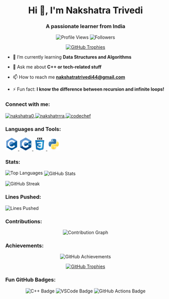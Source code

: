 <h1 align="center">Hi 👋, I'm Nakshatra Trivedi</h1>
<h3 align="center">A passionate learner from India</h3>

<p align="center">
  <img src="https://komarev.com/ghpvc/?username=nakshatrrra&label=Profile%20views&color=0e75b6&style=flat" alt="Profile Views" />
  <img src="https://img.shields.io/github/followers/nakshatrrra?label=Followers&style=social" alt="Followers" />
</p>

<p align="center">
  <a href="https://github.com/ryo-ma/github-profile-trophy">
    <img src="https://github-profile-trophy.vercel.app/?username=nakshatrrra&theme=onestar" alt="GitHub Trophies" />
  </a>
</p>

- 🌱 I’m currently learning **Data Structures and Algorithms**

- 💬 Ask me about **C++ or tech-related stuff**

- 📫 How to reach me **nakshatratrivedi44@gmail.com**

- ⚡ Fun fact: **I know the difference between recursion and infinite loops!**

<h3 align="left">Connect with me:</h3>
<p align="left">
  <a href="https://twitter.com/nakshatra0" target="blank">
    <img align="center" src="https://raw.githubusercontent.com/rahuldkjain/github-profile-readme-generator/master/src/images/icons/Social/twitter.svg" alt="nakshatra0" height="30" width="40" />
  </a>
  <a href="https://instagram.com/nakshatrrra" target="blank">
    <img align="center" src="https://raw.githubusercontent.com/rahuldkjain/github-profile-readme-generator/master/src/images/icons/Social/instagram.svg" alt="nakshatrrra" height="30" width="40" />
  </a>
  <a href="https://www.codechef.com/users/nakshatra_44" target="blank">
    <img align="center" src="https://cdn.jsdelivr.net/npm/simple-icons@3.1.0/icons/codechef.svg" alt="codechef" height="30" width="40" />
  </a>
</p>

<h3 align="left">Languages and Tools:</h3>
<p align="left">
  <a href="https://www.cprogramming.com/" target="_blank" rel="noreferrer">
    <img src="https://raw.githubusercontent.com/devicons/devicon/master/icons/c/c-original.svg" alt="C" width="40" height="40" />
  </a>
  <a href="https://www.w3schools.com/cpp/" target="_blank" rel="noreferrer">
    <img src="https://raw.githubusercontent.com/devicons/devicon/master/icons/cplusplus/cplusplus-original.svg" alt="C++" width="40" height="40" />
  </a>
  <a href="https://www.w3schools.com/css/" target="_blank" rel="noreferrer">
    <img src="https://raw.githubusercontent.com/devicons/devicon/master/icons/css3/css3-original-wordmark.svg" alt="CSS" width="40" height="40" />
  </a>
  <a href="https://www.python.org" target="_blank" rel="noreferrer">
    <img src="https://raw.githubusercontent.com/devicons/devicon/master/icons/python/python-original.svg" alt="Python" width="40" height="40" />
  </a>
</p>

<h3 align="left">Stats:</h3>
<p><img align="left" src="https://github-readme-stats.vercel.app/api/top-langs?username=nakshatrrra&show_icons=true&locale=en&layout=compact" alt="Top Languages" /></p>

<p>&nbsp;<img align="center" src="https://github-readme-stats.vercel.app/api?username=nakshatrrra&show_icons=true&locale=en" alt="GitHub Stats" /></p>

<p><img align="center" src="https://github-readme-streak-stats.herokuapp.com/?user=nakshatrrra&theme=dark" alt="GitHub Streak" /></p>

<h3 align="left">Lines Pushed:</h3>
<p align="left"> 
  <img src="https://img.shields.io/github/commit-activity/y/nakshatrrra/nakshatrrra?label=Lines%20Pushed&style=flat-square" alt="Lines Pushed" />
</p>

<h3 align="left">Contributions:</h3>
<p align="center">
  <img src="https://github-readme-activity-graph.vercel.app/graph?username=Nakshatrrra&theme=react-dark" alt="Contribution Graph" />
</p>



<h3 align="left">Achievements:</h3>
<p align="center">
  <img src="https://github-readme-achievements.vercel.app/api/achievements?username=nakshatrrra&theme=dark" alt="GitHub Achievements" />
</p>

<p align="center">
  <a href="https://github.com/ryo-ma/github-profile-trophy">
    <img src="https://github-profile-trophy.vercel.app/?username=Nakshatrrra&theme=darkhub" alt="GitHub Trophies" />
  </a>
</p>


<h3 align="left">Fun GitHub Badges:</h3>
<p align="center">
  <img src="https://img.shields.io/badge/Code-C%2B%2B-blue?style=for-the-badge" alt="C++ Badge" />
  <img src="https://img.shields.io/badge/Editor-VSCode-blue?style=for-the-badge" alt="VSCode Badge" />
  <img src="https://img.shields.io/badge/Version-GitHub%20Actions-brightgreen?style=for-the-badge" alt="GitHub Actions Badge" />
</p>
